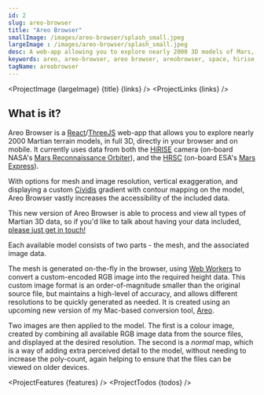 ```yaml
---
id: 2
slug: areo-browser
title: "Areo Browser"
smallImage: /images/areo-browser/splash_small.jpeg
largeImage : /images/areo-browser/splash_small.jpeg
desc: A web-app allowing you to explore nearly 2000 3D models of Mars, using data from HiRISE & HRSC.
keywords: areo, areo-browser, areo browser, areobrowser, space, hirise, hrsc, browser, react, reactjs, mobile, desktop, dtm, gis, terrain, digital terrain model, mars, planet, planetary data, data
tagName: areobrowser
---
```



<script>
    import ProjectImage from '$lib/ProjectImage.svelte'
    import ProjectLinks from '$lib/ProjectLinks.svelte'
    import ProjectFeatures from '$lib/ProjectFeatures.svelte'
    import ProjectTodos from '$lib/ProjectTodos.svelte'

  const links = [
      {
          title:"Website",
          url:"https://areobrowser.com"
      }
  ]

  const features = [
      {
          title:"Browse & Search Nearly 2000 Models", 
          desc:"Filtering and sorting options make it SUPER easy to find the DTM you're looking for.", 
          image:"/images/areo-browser/fileCount.jpg"
      },
      {
          title:"Multi-resolution Meshes & Imagery", 
          desc:"Easily switch between 4 quality levels for meshes & their associated images, only downloading data when needed.", 
          image:"/images/areo-browser/resolution.jpg"
      },
      {
          title:"Works on both Desktop & Mobile", 
          desc:"With a UI designed for phones, tablets and desktops, you can view slices of Mars on any of your devices.", 
          image:"/images/areo-browser/mobile.jpg"
      },
      {
          title:"Normal Maps to Provide Extra Detail", 
          desc:"These generated images massively increase the perceived details on the loaded mesh, without requiring a more powerful machine.", 
          image:"/images/areo-browser/normal.jpg"
      },
      {
          title:"Vertical Exaggeration Options", 
          desc:"Increase the vertical scale of the loaded mesh up to 5x, to make even the flattest terrain easier to understand.", 
          image:"/images/areo-browser/ve.gif"
      },
      {
          title:"Altimetry Mode", 
          desc:"Apply an easy-to-read elevation gradiant to the model, with overlaid contour lines at custom intervals ranging from 5m to 5km.", 
          image:"/images/areo-browser/alt.gif" //https://gifmaker.me/
      },
  ]
  
  const todos = [
      "Model downloads",
      "3D-printable model generation and downloads",
      "Ability to save an image of the current view, with a transparent background",
      "Ability to share a link to the current model with the current camera angle",
      "Realistic lighting based upon location and a given time, using a full sun/sky model",
      "WASD navigation",
      "Basic fly-over/animation support",
      "Ability to search by a range of values (e.g. elevation in the range 100-200m)",
      "Apply for a DOI so the site can be easily referenced"
  ]

</script>

<ProjectImage {largeImage} {title} {links} />
<ProjectLinks {links} />
<h2 id="what-is-it" class="mt-6 text-xl text-pink-600 font-light">What is it?</h2>

Areo Browser is a [React](https://reactjs.org/)/[ThreeJS](https://threejs.org/) web-app that allows you to explore nearly 2000 Martian terrain models, in full 3D, directly in your browser and on mobile. 
It currently uses data from both the [HiRISE](https://www.uahirise.org/) camera (on-board NASA's [Mars Reconnaissance Orbiter](https://mars.nasa.gov/mro/)), and the [HRSC](https://www.esa.int/ESA_Multimedia//Images/2004/01/The_High_Resolution_Stereo_Camera_HRSC) (on-board ESA's [Mars Express](http://www.esa.int/Science_Exploration/Space_Science/Mars_Express)).

With options for mesh and image resolution, vertical exaggeration, and displaying a custom [Cividis](https://journals.plos.org/plosone/article?id=10.1371/journal.pone.0199239) gradient with contour mapping on the model,
Areo Browser vastly increases the accessibility of the included data.

This new version of Areo Browser is able to process and view all types of Martian 3D data, so if you'd like to talk about having your data included, [please just get in touch!](mailto:hello@mattbrealey.com)

Each available model consists of two parts - the mesh, and the associated image data.

The mesh is generated on-the-fly in the browser, using [Web Workers](https://developer.mozilla.org/en-US/docs/Web/API/Web_Workers_API/Using_web_workers) to convert a custom-encoded RGB image into the required height data.
This custom image format is an order-of-magnitude smaller than the original source file, but maintains a high-level of accuracy, and allows different resolutions to be quickly generated as needed.
It is created using an upcoming new version of my Mac-based conversion tool, [Areo](./projects/areo).

Two images are then applied to the model. The first is a colour image, created by combining all available RGB image data from the source files, and displayed at the desired resolution.
The second is a _normal_ map, which is a way of adding extra perceived detail to the model, without needing to increase the poly-count, again helping to ensure that the files can be viewed on older devices.

<ProjectFeatures {features} />
<ProjectTodos {todos} />